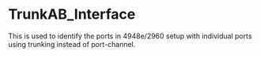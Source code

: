 # TrunkAB_Interface

This is used to identify the ports in 4948e/2960 setup with individual ports using trunking instead of port-channel.
